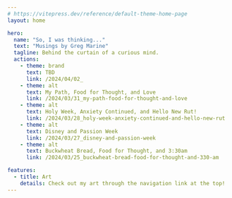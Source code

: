 ```yaml
---
# https://vitepress.dev/reference/default-theme-home-page
layout: home

hero:
  name: "So, I was thinking..."
  text: "Musings by Greg Marine"
  tagline: Behind the curtain of a curious mind.
  actions:
    - theme: brand
      text: TBD
      link: /2024/04/02_
    - theme: alt
      text: My Path, Food for Thought, and Love
      link: /2024/03/31_my-path-food-for-thought-and-love
    - theme: alt
      text: Holy Week, Anxiety Continued, and Hello New Rut!
      link: /2024/03/28_holy-week-anxiety-continued-and-hello-new-rut
    - theme: alt
      text: Disney and Passion Week
      link: /2024/03/27_disney-and-passion-week
    - theme: alt
      text: Buckwheat Bread, Food for Thought, and 3:30am
      link: /2024/03/25_buckwheat-bread-food-for-thought-and-330-am

features:
  - title: Art
    details: Check out my art through the navigation link at the top!
---
```


